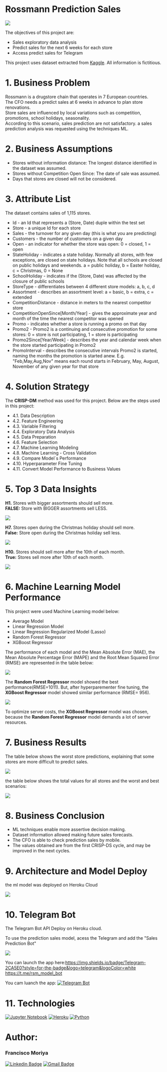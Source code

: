 # Rossmann Prediction Sales
![](img/rossman_2.jpg)

The objectives of this project are:</br>
- Sales exploratory data analysis
- Predict sales for the next 6 weeks for each store
- Access predict sales for Telegram

This project uses dataset extracted from [Kaggle](https://www.kaggle.com/c/rossmann-store-sales).
All information is fictitious.


# 1. Business Problem
Rossmann is a drugstore chain that operates in 7 European countries.</br>
The CFO needs a predict sales at 6 weeks in advance to plan store renovations.</br>
Store sales are influenced by local variations such as competition, promotions, school holidays, seasonality.</br>
According to this scenario, sales prediction are not satisfactory. a sales prediction analysis was requested using the techniques ML.

# 2. Business Assumptions
- Stores without information distance: The longest distance identified in the dataset was assumed.
- Stores without Competition Open Since: The date of sale was assumed.
- Days that stores are closed will not be considered.

# 3. Attribute List
The dataset contains sales of 1,115 stores.
- Id - an Id that represents a (Store, Date) duple within the test set
- Store - a unique Id for each store
- Sales - the turnover for any given day (this is what you are predicting)
- Customers - the number of customers on a given day
- Open - an indicator for whether the store was open: 0 = closed, 1 = open
- StateHoliday - indicates a state holiday. Normally all stores, with few exceptions, are closed on state holidays. Note that all schools are closed on public holidays and weekends. a = public holiday, b = Easter holiday, c = Christmas, 0 = None
- SchoolHoliday - indicates if the (Store, Date) was affected by the closure of public schools
- StoreType - differentiates between 4 different store models: a, b, c, d
- Assortment - describes an assortment level: a = basic, b = extra, c = extended
- CompetitionDistance - distance in meters to the nearest competitor store
- CompetitionOpenSince[Month/Year] - gives the approximate year and month of the time the nearest competitor was opened
- Promo - indicates whether a store is running a promo on that day
- Promo2 - Promo2 is a continuing and consecutive promotion for some stores: 0 = store is not participating, 1 = store is participating
- Promo2Since[Year/Week] - describes the year and calendar week when the store started participating in Promo2
- PromoInterval - describes the consecutive intervals Promo2 is started, naming the months the promotion is started anew. E.g. "Feb,May,Aug,Nov" means each round starts in February, May, August, November of any given year for that store

# 4. Solution Strategy
The **CRISP-DM** method was used for this project.
Below are the steps used in this project:
- 4.1. Data Description
- 4.2. Feature Engineering
- 4.3. Variable Filtering
- 4.4. Exploratory Data Analysis
- 4.5. Data Preparation
- 4.6. Feature Selection
- 4.7. Machine Learning Modeling
- 4.8. Machine Learning  - Cross Validation
- 4.9. Compare Model´s Performance
- 4.10. Hyperparameter Fine Tuning
- 4.11. Convert Model Performance to Business Values

# 5. Top 3 Data Insights
**H1.** Stores with bigger assortments should sell more.</br>
**FALSE:** Store with BIGGER assortments sell LESS.

![](img/h1.jpg)

**H7.** Stores open during the Christmas holiday should sell more.</br>
**False:** Store open during the Christmas holiday sell less.

![](img/h7.jpg)

**H10.** Stores should sell more after the 10th of each month.</br>
**True:** Stores sell more after 10th of each month.

![](img/h10.jpg)

# 6. Machine Learning Model Performance
This project were used Machine Learning model below:
- Average Model
- Linear Regression Model
- Linear Regression Regularized Model (Lasso)
- Random Forest Regressor
- XGBoost Regressor

The performance of each model and the Mean Absolute Error (MAE), the Mean Absolute Percentage Error (MAPE) and the Root Mean Squared Error (RMSE) are represented in the table below:

![](img/ml_performance.jpg)

The **Random Forest Regressor** model showed the best performance(RMSE=1011). But, after hyperparementer fine tuning, the **XGBoost Regressor** model showed similar performance (RMSE= 956).

![](img/fine_tuning.jpg)

To optimize server costs, the **XGBoost Regressor** model was chosen, because the **Random Forest Regressor** model demands a lot of server resources.

# 7. Business Results
The table below shows the worst store predictions, explaining that some stores are more difficult to predict sales.

![](img/bs_performance.jpg)

the table below shows the total values for all stores and the worst and best scenarios:

![](img/business_performance.jpg)

# 8. Business Conclusion
- ML techniques enable more assertive decision making.
- Dataset information allowed making future sales forecasts.
- The CFO is able to check prediction sales by mobile.
- The values obtained are from the first CRISP-DS cycle, and may be improved in the next cycles.

# 9. Architecture and Model Deploy
the ml model was deployed on Heroku Cloud

![](img/production_architecture.jpg)

# 10. Telegram Bot
The Telegram Bot API Deploy on Heroku cloud.

To use the prediction sales model, acess the Telegram and add the "Sales Prediction Bot" 

![](img/telegram_architecture.jpg)

You can launch the app here:https://img.shields.io/badge/Telegram-2CA5E0?style=for-the-badge&logo=telegram&logoColor=white https://t.me/rsm_model_bot

You cam luanch the app: [![Telegram Bot](https://img.shields.io/badge/Telegram-2CA5E0?style=for-the-badge&logo=telegram&logoColor=white)](https://t.me/rsm_model_bot)


# 11. Technologies
[<img alt="Jupyter Notebook" src="https://img.shields.io/badge/jupyter-%23FA0F00.svg?style=for-the-badge&logo=jupyter&logoColor=white"/>](https://jupyter.org/)
[<img alt="Heroku" src="https://img.shields.io/badge/heroku-%23430098.svg?style=for-the-badge&logo=heroku&logoColor=white"/>](https://www.heroku.com/)
[<img alt="Python" src="https://img.shields.io/badge/python-3670A0?style=for-the-badge&logo=python&logoColor=ffdd54"/>](https://www.python.org/)
 
# Author:
### Francisco Moriya</br>
[![Linkedin Badge](https://img.shields.io/badge/-LinkedIn-blue?style=flat-square&logo=Linkedin&logoColor=white&link=link_do_seu_perfil_no_linkedin)](https://www.linkedin.com/in/francisco-moriya-43560b11/)
[![Gmail Badge](https://img.shields.io/badge/-Gmail-c14438?style=flat-square&logo=Gmail&logoColor=white&link=mailto:frmoriya@gmail.com)](mailto:frmoriya@gmail.com)
